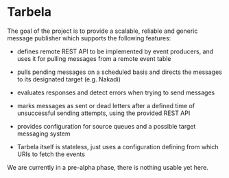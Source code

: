 # Tarbela

The goal of the project is to provide a scalable, reliable and generic message publisher which supports the following features:

+ defines remote REST API to be implemented by event producers, and uses it for pulling messages from a remote event table

+ pulls pending messages on a scheduled basis and directs the messages to its designated target (e.g. Nakadi)

+ evaluates responses and detect errors when trying to send messages

+ marks messages as sent or dead letters after a defined time of unsuccessful sending attempts, using the provided REST API
  
+ provides configuration for source queues and a possible target messaging system

+ Tarbela itself is stateless, just uses a configuration defining from which URIs to fetch the events



 
We are currently in a pre-alpha phase, there is nothing usable yet here.